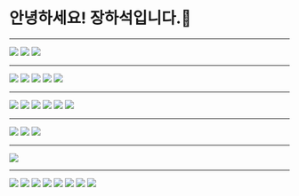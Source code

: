 # 안녕하세요! 장하석입니다.👋
<hr/>
<span>
<img src="https://img.shields.io/badge/Linux-FCC624?style=flat-square&logo=Linux&logoColor=white">
<img src="https://img.shields.io/badge/macOS-000000?style=flat-square&logo=Apple&logoColor=white">
<img src="https://img.shields.io/badge/Windows-0078D6?style=flat-square&logo=Windows&logoColor=white">
</span>

<hr/>
<span>
  <img src="https://img.shields.io/badge/Spring-6DB33F?style=flat-square&logo=Spring&logoColor=white">
  <img src="https://img.shields.io/badge/Spring Boot-6DB33F?style=flat-square&logo=Spring Boot&logoColor=white">
  <img src="https://img.shields.io/badge/Django-092E20?style=flat-square&logo=Django&logoColor=white">
  <img src="https://img.shields.io/badge/Swift-F05138?style=flat-square&logo=Swift&logoColor=white">
  <img src="https://img.shields.io/badge/Python-3776AB?style=flat-square&logo=Python&logoColor=white">
</span>

<hr/>
<span>
  <img src="https://img.shields.io/badge/Maven-C71A36?style=flat-square&logo=Apache Maven&logoColor=white">
  <img src="https://img.shields.io/badge/Gradle-02303A?style=flat-square&logo=Gradle&logoColor=white">
  <img src="https://img.shields.io/badge/Tomcat-F8DC75?style=flat-square&logo=Apache Tomcat&logoColor=white">
  <img src="https://img.shields.io/badge/EC2-FF9900?style=flat-square&logo=Amazon EC2&logoColor=white">
  <img src="https://img.shields.io/badge/Docker-2496ED?style=flat-square&logo=Docker&logoColor=white">
  <img src="https://img.shields.io/badge/Jenkins-D24939?style=flat-square&logo=Jenkins&logoColor=white">
</span>

<hr/>
<span>
  <img src="https://img.shields.io/badge/Oracle-F80000?style=flat-square&logo=Oracle&logoColor=white">
  <img src="https://img.shields.io/badge/MySQL-4479A1?style=flat-square&logo=MySQL&logoColor=white">
  <img src="https://img.shields.io/badge/SQLite-003B57?style=flat-square&logo=SQLite&logoColor=white">
</span>

<hr/>
<span>
  <img src="https://img.shields.io/badge/JMeter-D22128?style=flat-square&logo=Apache JMeter&logoColor=white">
</span>

<hr/>
<span>
  <img src="https://img.shields.io/badge/Git-F05032?style=flat-square&logo=Git&logoColor=white">
  <img src="https://img.shields.io/badge/GitLab-FC6D26?style=flat-square&logo=GitLab&logoColor=white">
  <img src="https://img.shields.io/badge/GitHub-181717?style=flat-square&logo=GitHub&logoColor=white">
  <img src="https://img.shields.io/badge/Subversion-809CC9?style=flat-square&logo=Subversion&logoColor=white">
  <img src="https://img.shields.io/badge/Slack-4A154B?style=flat-square&logo=Slack&logoColor=white">
  <img src="https://img.shields.io/badge/Mattermost-0058CC?style=flat-square&logo=Mattermost&logoColor=white">
  <img src="https://img.shields.io/badge/Jira-0052CC?style=flat-square&logo=Jira&logoColor=white">
  <img src="https://img.shields.io/badge/Notion-000000?style=flat-square&logo=Notion&logoColor=white">
</span>
